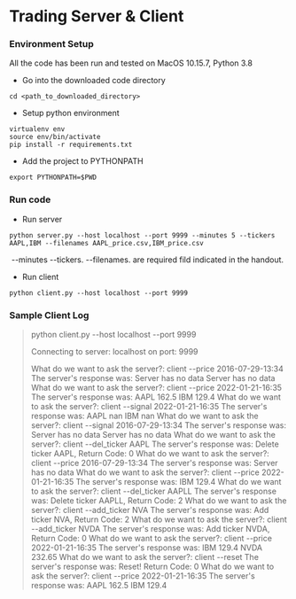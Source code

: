 # Trading Server & Client 



### Environment Setup

All the code has been run and tested on MacOS 10.15.7, Python 3.8

- Go into the downloaded code directory
```
cd <path_to_downloaded_directory>
```
- Setup python environment
```
virtualenv env
source env/bin/activate
pip install -r requirements.txt
```
- Add the project to PYTHONPATH  
```
export PYTHONPATH=$PWD
```



### Run code

- Run server 

```
python server.py --host localhost --port 9999 --minutes 5 --tickers AAPL,IBM --filenames AAPL_price.csv,IBM_price.csv
```

​     --minutes	--tickers.  --filenames. are required fild indicated in the handout.

- Run client 

```
python client.py --host localhost --port 9999
```



### Sample Client Log

> python client.py --host localhost --port 9999
>
> Connecting to server: localhost on port: 9999
>
> What do we want to ask the server?: client --price 2016-07-29-13:34
> The server's response was:
> Server has no data
> Server has no data
> What do we want to ask the server?: client --price 2022-01-21-16:35
> The server's response was:
> AAPL 162.5
> IBM 129.4
> What do we want to ask the server?: client --signal 2022-01-21-16:35
> The server's response was:
> AAPL nan
> IBM nan
> What do we want to ask the server?: client --signal 2016-07-29-13:34
> The server's response was:
> Server has no data
> Server has no data
> What do we want to ask the server?: client --del_ticker AAPL
> The server's response was:
> Delete ticker AAPL, Return Code: 0
> What do we want to ask the server?: client --price 2016-07-29-13:34
> The server's response was:
> Server has no data
> What do we want to ask the server?: client --price 2022-01-21-16:35
> The server's response was:
> IBM 129.4
> What do we want to ask the server?: client --del_ticker AAPLL
> The server's response was:
> Delete ticker AAPLL, Return Code: 2
> What do we want to ask the server?: client --add_ticker NVA
> The server's response was:
> Add ticker NVA, Return Code: 2
> What do we want to ask the server?: client --add_ticker NVDA
> The server's response was:
> Add ticker NVDA, Return Code: 0
> What do we want to ask the server?: client --price 2022-01-21-16:35
> The server's response was:
> IBM 129.4
> NVDA 232.65
> What do we want to ask the server?: client --reset
> The server's response was:
> Reset! Return Code: 0
> What do we want to ask the server?: client --price 2022-01-21-16:35
> The server's response was:
> AAPL 162.5
> IBM 129.4